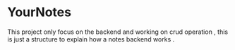 # YourNotes
This project only focus on the backend and working on crud operation , this is just a structure to explain how a notes backend works .
